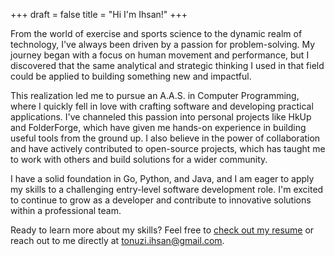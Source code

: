 +++
draft = false
title = "Hi I'm Ihsan!"
+++

From the world of exercise and sports science to the dynamic realm of technology, I've always been driven by a passion for problem-solving. My journey began with a focus on human movement and performance, but I discovered that the same analytical and strategic thinking I used in that field could be applied to building something new and impactful.

This realization led me to pursue an A.A.S. in Computer Programming, where I quickly fell in love with crafting software and developing practical applications. I've channeled this passion into personal projects like HkUp and FolderForge, which have given me hands-on experience in building useful tools from the ground up. I also believe in the power of collaboration and have actively contributed to open-source projects, which has taught me to work with others and build solutions for a wider community.

I have a solid foundation in Go, Python, and Java, and I am eager to apply my skills to a challenging entry-level software development role. I'm excited to continue to grow as a developer and contribute to innovative solutions within a professional team.

Ready to learn more about my skills? Feel free to [check out my resume](https://drive.proton.me/urls/97Q44RXY88#V9vOZnOcpiT5) or reach out to me directly at tonuzi.ihsan@gmail.com.
